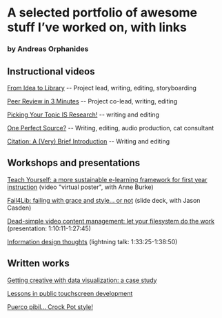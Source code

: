 # A selected portfolio of awesome stuff I’ve worked on, with links
### by Andreas Orphanides

## Instructional videos

[From Idea to Library](http://www.lib.ncsu.edu/tutorials/idea_library/) -- Project lead, writing, editing, storyboarding

[Peer Review in 3 Minutes](http://www.lib.ncsu.edu/tutorials/peerreview/) -- Project co-lead, writing, editing

[Picking Your Topic IS Research!](http://www.lib.ncsu.edu/tutorials/picking_topic/) -- writing and editing

[One Perfect Source?](http://www.lib.ncsu.edu/tutorials/perfect-source/) -- Writing, editing, audio production, cat consultant

[Citation: A (Very) Brief Introduction](http://www.lib.ncsu.edu/tutorials/citation/) -- Writing and editing

## Workshops and presentations

[Teach Yourself: a more sustainable e-learning framework for first year instruction](https://www.youtube.com/watch?v=S5LXaaPqJUc) (video "virtual poster", with Anne Burke)

[Fail4Lib: failing with grace and style... or not](https://docs.google.com/presentation/d/1pdatzBjVIs1YDQL3CUhWjvSj_u5Y-9pOLZvb-PAdUaU/edit?usp=sharing) (slide deck, with Jason Casden)

[Dead-simple video content management: let your filesystem do the work](https://www.youtube.com/watch?v=zLHvLZCc-K4&feature=share&t=1h10m11s) (presentation: 1:10:11-1:27:45)

[Information design thoughts](https://youtu.be/gCfpQgXcpTE?t=5605) (lightning talk: 1:33:25-1:38:50)

## Written works

[Getting creative with data visualization: a case study](http://acrl.ala.org/techconnect/?p=352)

[Lessons in public touchscreen development](http://journal.code4lib.org/articles/5832)

[Puerco pibil... Crock Pot style!](http://greek-o-rican.com/2010/06/18/recipe-puerco-pibil-crock-pot-style/)